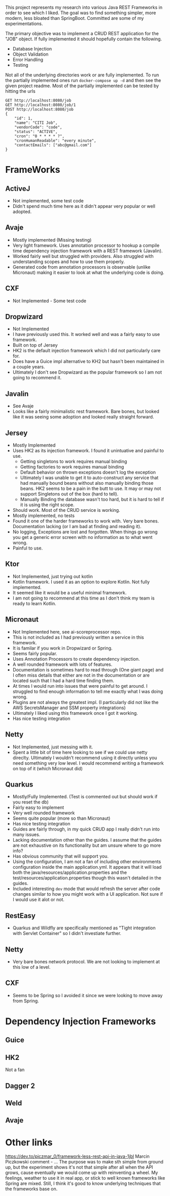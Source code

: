 This project represents my research into various Java REST Frameworks in order to see which I liked. The goal was to find something simpler, more modern, less bloated than SpringBoot. Committed are some of my experimentations.

The primary objective was to implement a CRUD REST application for the "JOB" object. If fully implemented it should hopefully contain the following.
- Database Injection
- Object Validation
- Error Handling
- Testing

Not all of the underlying directories work or are fully implemented. To run the partially implemented ones run `docker-compose up -d` and then see the given project readme.
Most of the partially implemented can be tested by hitting the urls 
```
GET http://localhost:8080/job
GET http://localhost:8080/job/1
POST http://localhost:8080/job
{
    "id": 1,
    "name": "CITI Job",
    "vendorCode": "code",
    "status": "ACTIVE",
    "cron": "0 * * * * ?",
    "cronHumanReadable": "every minute",
    "contactEmails": ["abc@gmail.com"]
}
``` 

# FrameWorks
## ActiveJ
- Not implemented, some test code
- Didn't spend much time here as it didn't appear very popular or well adopted.

## Avaje
- Mostly implemented (Missing testing)
- Very light framework. Uses annotation processor to hookup a compile time dependency injection framework with a REST framework (Javalin).
- Worked fairly well but struggled with providers. Also struggled with understanding scopes and how to use them properly.
- Generated code from annotation processors is observable (unlike Micronaut) making it easier to look at what the underlying code is doing.

## CXF
- Not Implemented - Some test code

## Dropwizard
- Not Implemented 
- I have previously used this. It worked well and was a fairly easy to use framework.
- Built on top of Jersey
- HK2 is the default injection framework which I did not particularly care for.
- Does have a Guice impl alternative to KH2 but hasn't been maintained in a couple years.
- Ultimately I don't see Dropwizard as the popular framework so I am not going to recommend it.

## Javalin
- See Avaje
- Looks like a fairly minimalistic rest framework. Bare bones, but looked like it was seeing some adoption and looked really straight forward.

## Jersey
- Mostly Implemented
- Uses HK2 as its injection framework. I found it unintuative and painful to use.
  - Getting singletons to work requires manual binding
  - Getting factories to work requires manual binding
  - Default behavior on thrown exceptions doesn't log the exception
  - Ultimately I was unable to get it to auto-construct any service that had manually bound beans without also manually binding those beans. HK2 seems to be a pain in the butt to use. It may or may not support Singletons out of the box (hard to tell).
  - Manually Binding the database wasn't too hard, but it is hard to tell if it is using the right scope.
- Should work. Most of the CRUD service is working.
- Mostly implemented, no tests
- Found it one of the harder frameworks to work with. Very bare bones. Documentation lacking (or I am bad at finding and reading it).
- No logging, Exceptions are lost and forgotten. When things go wrong you get a generic error screen with no information as to what went wrong.
- Painful to use.

## Ktor
- Not Implemented, just trying out kotlin
- Kotlin framework. I used it as an option to explore Kotlin. Not fully implemented.
- It seemed like it would be a useful minimal framework.
- I am not going to recommend at this time as I don't think my team is ready to learn Kotlin.

## Micronaut
- Not Implemented here, see ai-scoreprocessor repo.
- This is not included as I had previously written a service in this framework.
- It is familar if you work in Dropwizard or Spring.
- Seems fairly popular.
- Uses Annotation Processors to create dependency injection.
- A well rounded framework with lots of features.
- Documentation is sometimes hard to read through (One giant page) and I often miss details that either are not in the documentation or are located such that I had a hard time finding them.
- At times I would run into issues that were painful to get around. I struggled to find enough information to tell me exactly what I was doing wrong.
- Plugins are not always the greatest impl. (I particularly did not like the AWS SecretsManager and SSM property integrations)
- Ultimately I liked using this framework once I got it working.
- Has nice testing integration

## Netty
- Not Implemented, just messing with it.
- Spent a little bit of time here looking to see if we could use netty direclty. Ultimately I wouldn't recommend using it directly unless you need something very low level. I would recommend writing a framework on top of it (which Micronaut did)

## Quarkus
- Mostly/Fully Implemented. (Test is commented out but should work if you reset the db)
- Fairly easy to implement
- Very well rounded framework
- Seems quite popular (more so than Micronaut)
- Has nice testing integration
- Guides are fairly through, in my quick CRUD app I really didn't run into many issues.
- Lacking documentation other than the guides. I assume that the guides are not exhaustive on its functionality but am unsure where to go more info?
- Has obvious community that will support you.
- Using the configuration, I am not a fan of including other environments configuration inside the main application.yml. It appears that it will load both the java/resources/application.properties and the test/resources/application.properties though this wasn't detailed in the guides. 
- Included interesting `dev` mode that would refresh the server after code changes similar to how you might work with a UI application. Not sure if I would use it alot or not.

## RestEasy
- Quarkus and Wildfly are specifically mentioned as "Tight integration with Servlet Container" so I didn't investiate further.

## Netty
- Very bare bones network protocol. We are not looking to implement at this low of a level.

## CXF
- Seems to be Spring so I avoided it since we were looking to move away from Spring.


# Dependency Injection Frameworks
## Guice
## HK2
Not a fan
## Dagger 2
## Weld
## Avaje

# Other links
https://dev.to/piczmar_0/framework-less-rest-api-in-java-1jbl
Marcin Piczkowski comment - ... The purpose was to make sth simple from ground up, but the experiment shows it's not that simple after all when the API grows, cause eventually we would come up with reinventing a wheel. My feelings, weather to use it in real app, or stick to well known frameworks like Spring are mixed. Still, I think it's good to know underlying techniques that the frameworks base on.